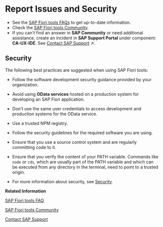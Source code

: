 <!-- loio7c755a5e7f914c2f816e5a6e28cf377c -->

# Report Issues and Security



-   See the [SAP Fiori tools FAQs](https://help.sap.com/docs/SAP_FIORI_tools/42532dbd1ebb434a80506113970f96e9/160b4d8c680c463daf20c7399e2dc6ad.html) to get up-to-date information.
-   Check the [SAP Fiori tools Community](https://help.sap.com/viewer/disclaimer-for-links?q=https://answers.sap.com/tags/73555000100800002345).
-   If you can't find an answer in **SAP Community** or need additional assistance, create an incident in **SAP Support Portal** under component: **CA-UX-IDE**. See [Contact SAP Support](https://help.sap.com/viewer/1bb01966b27a429ebf62fa2e45354fea/Latest/en-US/5b5d9dc53aac46b69caebb95c1a242eb.html "") :arrow_upper_right:.



<a name="loio7c755a5e7f914c2f816e5a6e28cf377c__section_rqh_4nm_ylb"/>

## Security

The following best practices are suggested when using SAP Fiori tools:

-   Follow the software development security guidance provided by your organization.
-   Avoid using **OData services** hosted on a production system for developing an SAP Fiori application.
-   Don't use the same user credentials to access development and production systems for the OData service.
-   Use a trusted NPM registry.
-   Follow the security guidelines for the required software you are using.
-   Ensure that you use a source control system and are regularly committing code to it.
-   Ensure that you verify the content of your PATH variable. Commands like `node` or `cds`, which are usually part of the PATH variable and which can be executed from any directory in the terminal, need to point to a trusted origin.

-   For more information about security, see [Security](../Deploying-an-Application/security-8a147c6.md).

**Related Information**  


[SAP Fiori tools FAQ](https://help.sap.com/viewer/42532dbd1ebb434a80506113970f96e9/Latest/en-US)

[SAP Fiori tools Community](https://answers.sap.com/tags/73555000100800002345)

[Contact SAP Support](https://help.sap.com/viewer/1bb01966b27a429ebf62fa2e45354fea/Latest/en-US)

